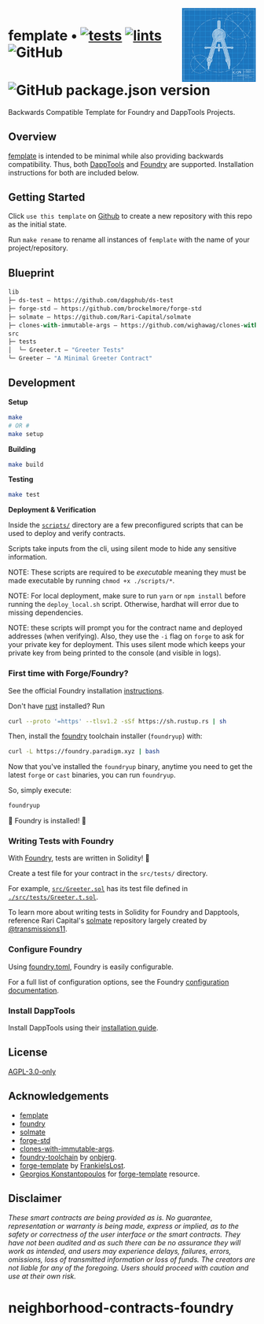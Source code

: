 <img align="right" width="150" height="150" top="100" src="./assets/readme.jpg">

# femplate • [![tests](https://github.com/abigger87/femplate/actions/workflows/tests.yml/badge.svg)](https://github.com/abigger87/femplate/actions/workflows/tests.yml) [![lints](https://github.com/abigger87/femplate/actions/workflows/lints.yml/badge.svg)](https://github.com/abigger87/femplate/actions/workflows/lints.yml) ![GitHub](https://img.shields.io/github/license/abigger87/femplate)  ![GitHub package.json version](https://img.shields.io/github/package-json/v/abigger87/femplate)


Backwards Compatible Template for Foundry and DappTools Projects.

## Overview

[femplate](https://github.com/abigger87/femplate) is intended to be minimal while also providing backwards compatibility. Thus, both [DappTools](https://dapp.tools/) and [Foundry](https://github.com/gaskonst/foundry) are supported. Installation instructions for both are included below.

## Getting Started

Click `use this template` on [Github](https://github.com/abigger87/femplate) to create a new repository with this repo as the initial state.

Run `make rename` to rename all instances of `femplate` with the name of your project/repository.

## Blueprint

```ml
lib
├─ ds-test — https://github.com/dapphub/ds-test
├─ forge-std — https://github.com/brockelmore/forge-std
├─ solmate — https://github.com/Rari-Capital/solmate
├─ clones-with-immutable-args — https://github.com/wighawag/clones-with-immutable-args
src
├─ tests
│  └─ Greeter.t — "Greeter Tests"
└─ Greeter — "A Minimal Greeter Contract"
```

## Development


**Setup**
```bash
make
# OR #
make setup
```

**Building**
```bash
make build
```

**Testing**
```bash
make test
```

**Deployment & Verification**

Inside the [`scripts/`](./scripts/) directory are a few preconfigured scripts that can be used to deploy and verify contracts.

Scripts take inputs from the cli, using silent mode to hide any sensitive information.

NOTE: These scripts are required to be _executable_ meaning they must be made executable by running `chmod +x ./scripts/*`.

NOTE: For local deployment, make sure to run `yarn` or `npm install` before running the `deploy_local.sh` script. Otherwise, hardhat will error due to missing dependencies.

NOTE: these scripts will prompt you for the contract name and deployed addresses (when verifying). Also, they use the `-i` flag on `forge` to ask for your private key for deployment. This uses silent mode which keeps your private key from being printed to the console (and visible in logs).

### First time with Forge/Foundry?

See the official Foundry installation [instructions](https://github.com/gakonst/foundry/blob/master/README.md#installation).

Don't have [rust](https://www.rust-lang.org/tools/install) installed?
Run
```bash
curl --proto '=https' --tlsv1.2 -sSf https://sh.rustup.rs | sh
```

Then, install the [foundry](https://github.com/gakonst/foundry) toolchain installer (`foundryup`) with:
```bash
curl -L https://foundry.paradigm.xyz | bash
```

Now that you've installed the `foundryup` binary,
anytime you need to get the latest `forge` or `cast` binaries,
you can run `foundryup`.

So, simply execute:
```bash
foundryup
```

🎉 Foundry is installed! 🎉

### Writing Tests with Foundry

With [Foundry](https://gakonst.xyz), tests are written in Solidity! 🥳

Create a test file for your contract in the `src/tests/` directory.

For example, [`src/Greeter.sol`](./src/Greeter.sol) has its test file defined in [`./src/tests/Greeter.t.sol`](./src/tests/Greeter.t.sol).

To learn more about writing tests in Solidity for Foundry and Dapptools, reference Rari Capital's [solmate](https://github.com/Rari-Capital/solmate/tree/main/src/test) repository largely created by [@transmissions11](https://twitter.com/transmissions11).

### Configure Foundry

Using [foundry.toml](./foundry.toml), Foundry is easily configurable.

For a full list of configuration options, see the Foundry [configuration documentation](https://github.com/gakonst/foundry/blob/master/config/README.md#all-options).

### Install DappTools

Install DappTools using their [installation guide](https://github.com/dapphub/dapptools#installation).


## License

[AGPL-3.0-only](https://github.com/abigger87/femplate/blob/master/LICENSE)

## Acknowledgements

- [femplate](https://github.com/abigger87/femplate)
- [foundry](https://github.com/gakonst/foundry)
- [solmate](https://github.com/Rari-Capital/solmate)
- [forge-std](https://github.com/brockelmore/forge-std)
- [clones-with-immutable-args](https://github.com/wighawag/clones-with-immutable-args).
- [foundry-toolchain](https://github.com/onbjerg/foundry-toolchain) by [onbjerg](https://github.com/onbjerg).
- [forge-template](https://github.com/FrankieIsLost/forge-template) by [FrankieIsLost](https://github.com/FrankieIsLost).
- [Georgios Konstantopoulos](https://github.com/gakonst) for [forge-template](https://github.com/gakonst/forge-template) resource.

## Disclaimer

_These smart contracts are being provided as is. No guarantee, representation or warranty is being made, express or implied, as to the safety or correctness of the user interface or the smart contracts. They have not been audited and as such there can be no assurance they will work as intended, and users may experience delays, failures, errors, omissions, loss of transmitted information or loss of funds. The creators are not liable for any of the foregoing. Users should proceed with caution and use at their own risk._
# neighborhood-contracts-foundry
